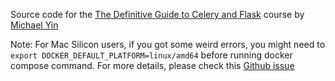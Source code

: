 Source code for the [The Definitive Guide to Celery and Flask](https://testdriven.io/courses/flask-celery/) course by [Michael Yin](https://github.com/michael-yin/)

Note: For Mac Silicon users, if you got some weird errors, you might need to `export DOCKER_DEFAULT_PLATFORM=linux/amd64` before running docker compose command. For more details, please check this [Github issue](https://github.com/testdrivenio/fastapi-celery-project/issues/7#issuecomment-1416787688)
